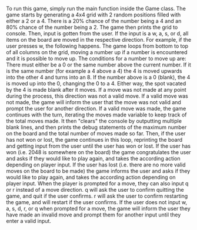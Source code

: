 To run this game, simply run the main function inside the Game class. The game starts by generating a 4x4 grid with 2 random positions filled with either a 2 or a 4. There is a 20% chance of the number being a 4 and an 80% chance of the number being a 2. The game then prints the grid to console. Then, input is gotten from the user. If the input is a w, a, s, or d, all items on the board are moved in the respective direction. For example, if the user presses w, the following happens. The game loops from bottom to top of all columns on the grid, moving a number up if a number is encountered and it is possible to move up. The conditions for a number to move up are: There must either be a 0 or the same number above the current number. If it is the same number (for example a 4 above a 4) the 4 is moved upwards into the other 4 and turns into an 8. If the number above is a 0 (blank), the 4 is moved up into the 0, changing the 0 to a 4. Either way, the spot vacated by the 4 is made blank after it moves. If a move was not made at any point during the process, this direction was not a valid move. If a valid move was not made, the game will inform the user that the move was not valid and prompt the user for another direction. If a valid move was made, the game continues with the turn, iterating the moves made variable to keep track of the total moves made. It then "clears" the console by outputting multiple blank lines, and then prints the debug statements of the maximum number on the board and the total number of moves made so far. Then, if the user has not won or lost, the game continues in this loop, reprinting the board and getting input from the user until the user has won or lost. If the user has won (i.e. 2048 is somewhere on the board) the game congratulates the user and asks if they would like to play again, and takes the according action depending on player input. If the user has lost (i.e. there are no more valid moves on the board to be made) the game informs the user and asks if they would like to play again, and takes the according action depending on player input. When the player is prompted for a move, they can also input q or r instead of a move direction. q will ask the user to confirm quitting the game, and quit if the user confirms. r will ask the user to confirm restarting the game, and will restart if the user confirms. If the user does not input w, a, s, d, r, or q when prompted for a move, the game will inform the  user they have made an invalid move and prompt them for another input until they enter a valid input.